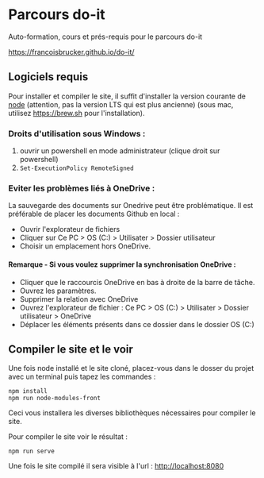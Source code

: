 # Parcours do-it

Auto-formation, cours et prés-requis pour le parcours do-it

<https://francoisbrucker.github.io/do-it/>

## Logiciels requis

Pour installer et compiler le site, il suffit d'installer la version courante de [node](https://nodejs.org/en/download/current/) (attention, pas la version LTS qui est plus ancienne) (sous mac, utilisez <https://brew.sh> pour l'installation).

### Droits d'utilisation sous Windows :

1. ouvrir un powershell en mode administrateur (clique droit sur powershell)
2. `Set-ExecutionPolicy RemoteSigned`

### Eviter les problèmes liés à OneDrive :

La sauvegarde des documents sur Onedrive peut être problématique. Il est préférable de placer les documents Github en local :
- Ouvrir l'explorateur de fichiers
- Cliquer sur Ce PC > OS (C:) > Utilisater > Dossier utilisateur
- Choisir un emplacement hors OneDrive.

#### Remarque - Si vous voulez supprimer la synchronisation OneDrive :
- Cliquer que le raccourcis OneDrive en bas à droite de la barre de tâche.
- Ouvrez les paramètres.
- Supprimer la relation avec OneDrive
- Ouvrez l'explorateur de fichier : Ce PC > OS (C:) > Utilisater > Dossier utilisateur > OneDrive
- Déplacer les éléments présents dans ce dossier dans le dossier OS (C:)

## Compiler le site et le voir

Une fois node installé et le site cloné, placez-vous dans le dosser du projet avec un terminal puis tapez les commandes :

```shell
npm install
npm run node-modules-front
```

Ceci vous installera les diverses bibliothèques nécessaires pour compiler le site.

Pour compiler le site voir le résultat :

```shell
npm run serve
```

Une fois le site compilé il sera visible à l'url : <http://localhost:8080>

